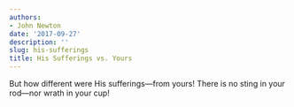 ```yaml
---
authors:
- John Newton
date: '2017-09-27'
description: ''
slug: his-sufferings
title: His Sufferings vs. Yours
---
```

But how different were His sufferings—from yours! There is no sting in your rod—nor wrath in your cup!




